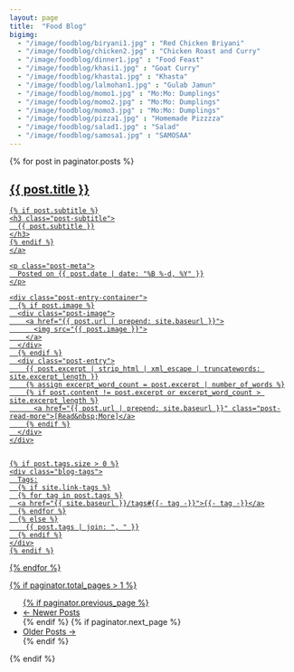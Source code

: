 ```yaml
---
layout: page
title:  "Food Blog"
bigimg: 
  - "/image/foodblog/biryani1.jpg" : "Red Chicken Briyani"
  - "/image/foodblog/chicken2.jpg" : "Chicken Roast and Curry"
  - "/image/foodblog/dinner1.jpg" : "Food Feast"
  - "/image/foodblog/khasi1.jpg" : "Goat Curry"
  - "/image/foodblog/khasta1.jpg" : "Khasta"
  - "/image/foodblog/lalmohan1.jpg" : "Gulab Jamun"
  - "/image/foodblog/momo1.jpg" : "Mo:Mo: Dumplings"
  - "/image/foodblog/momo2.jpg" : "Mo:Mo: Dumplings"
  - "/image/foodblog/momo3.jpg" : "Mo:Mo: Dumplings"
  - "/image/foodblog/pizza1.jpg" : "Homemade Pizzzza"
  - "/image/foodblog/salad1.jpg" : "Salad"
  - "/image/foodblog/samosa1.jpg" : "SAMOSAA"
---
```



<!-- site body (untouched)--> 
<div class="posts-list">
  {% for post in paginator.posts %}
  <article class="post-preview">
    <a href="{{ post.url | prepend: site.baseurl }}">
    <h2 class="post-title">{{ post.title }}</h2>

    {% if post.subtitle %}
    <h3 class="post-subtitle">
      {{ post.subtitle }}
    </h3>
    {% endif %}
    </a>

    <p class="post-meta">
      Posted on {{ post.date | date: "%B %-d, %Y" }}
    </p>

    <div class="post-entry-container">
      {% if post.image %}
      <div class="post-image">
        <a href="{{ post.url | prepend: site.baseurl }}">
          <img src="{{ post.image }}">
        </a>
      </div>
      {% endif %}
      <div class="post-entry">
        {{ post.excerpt | strip_html | xml_escape | truncatewords: site.excerpt_length }}
        {% assign excerpt_word_count = post.excerpt | number_of_words %}
        {% if post.content != post.excerpt or excerpt_word_count > site.excerpt_length %}
          <a href="{{ post.url | prepend: site.baseurl }}" class="post-read-more">[Read&nbsp;More]</a>
        {% endif %}
      </div>
    </div>
   
  
    {% if post.tags.size > 0 %}
    <div class="blog-tags">
      Tags:
      {% if site.link-tags %}
      {% for tag in post.tags %}
      <a href="{{ site.baseurl }}/tags#{{- tag -}}">{{- tag -}}</a>
      {% endfor %}
      {% else %}
        {{ post.tags | join: ", " }}
      {% endif %}
    </div>
    {% endif %}

   </article>
  {% endfor %}


{% if paginator.total_pages > 1 %}
<ul class="pager main-pager">
  {% if paginator.previous_page %}
  <li class="previous">
    <a href="{{ paginator.previous_page_path | prepend: site.baseurl | replace: '//', '/' }}">&larr; Newer Posts</a>
  </li>
  {% endif %}
  {% if paginator.next_page %}
  <li class="next">
    <a href="{{ paginator.next_page_path | prepend: site.baseurl | replace: '//', '/' }}">Older Posts &rarr;</a>
  </li>
  {% endif %}
</ul>
{% endif %}
